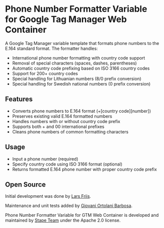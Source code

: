 # Phone Number Formatter Variable for Google Tag Manager Web Container

A Google Tag Manager variable template that formats phone numbers to the E.164 standard format. The formatter handles:

- International phone number formatting with country code support
- Removal of special characters (spaces, dashes, parentheses)
- Automatic country code prefixing based on ISO 3166 country codes
- Support for 200+ country codes
- Special handling for Lithuanian numbers (8/0 prefix conversion)
- Special handling for Swedish national numbers (0 prefix conversion)

## Features

- Converts phone numbers to E.164 format (+[country code][number])
- Preserves existing valid E.164 formatted numbers
- Handles numbers with or without country code prefix
- Supports both + and 00 international prefixes
- Cleans phone numbers of common formatting characters

## Usage

- Input a phone number (required)
- Specify country code using ISO 3166 format (optional)
- Returns formatted E.164 phone number with proper country code prefix

## Open Source

Initial development was done by [Lars Friis](https://www.linkedin.com/in/lars-friis/).

Maintenance and unit tests added by [Giovani Ortolani Barbosa](https://www.linkedin.com/in/giovani-ortolani-barbosa/).

Phone Number Formatter Variable for GTM Web Container is developed and maintained by [Stape Team](https://stape.io/) under the Apache 2.0 license.
